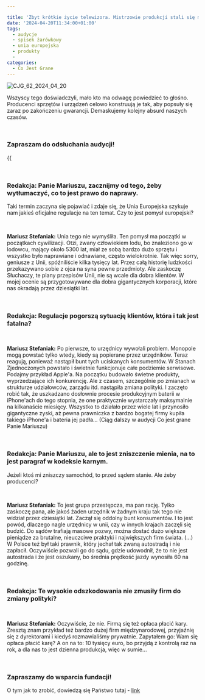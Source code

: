 ```yaml
---

title: 'Zbyt krótkie życie telewizora. Mistrzowie produkcji stali się mistrzami programowego psucia (Inne Radio, 20 kwi 2024)'
date: '2024-04-20T11:34:00+01:00'
tags:
  - audycje
  - spisek żarówkowy
  - unia europejska
  - produkty
  - 
categories:
  - Co Jest Grane
---
```


![CJG_62_2024_04_20](/uploads/CJG_62_2024_04_20.jpg)

Wszyscy tego doświadczyli, mało kto ma odwagę powiedzieć to głośno. Producenci sprzętów i urządzeń celowo konstruują je tak, aby popsuły się zaraz po zakończeniu gwarancji. Demaskujemy kolejny absurd naszych czasów.

<br>

### Zapraszam do odsłuchania audycji!

{{<audio src="audio/CJG_62_2024_04_20.mp3" caption="Zapis audycji CJG, publikowanej na łamach Innego Radia Głuchołazy w dniu 20 kwietnia 2024">}}

<br>
 
### Redakcja: Panie Mariuszu, zacznijmy od tego, żeby wytłumaczyć, co to jest prawo do naprawy.

Taki termin zaczyna się pojawiać i zdaje się, że Unia Europejska szykuje nam jakieś oficjalne regulacje na ten temat. Czy to jest pomysł europejski?

<br>

**Mariusz Stefaniak:** Unia tego nie wymyśliła. Ten pomysł ma początki w początkach cywilizacji. Otzi, zwany człowiekiem lodu, bo znaleziono go w lodowcu, mający około 5300 lat, miał ze sobą bardzo dużo sprzętu i wszystko było naprawiane i odnawiane, często wielokrotnie. Tak więc sorry, geniusze z Unii, spóźniliście kilka tysięcy lat. Przez całą historię ludzkości przekazywano sobie z ojca na syna pewne przedmioty. Ale zaskoczę Słuchaczy, te plany przepisów Unii, nie są wcale dla dobra klientów. W mojej ocenie są przygotowywane dla dobra gigantycznych korporacji, które nas okradają przez dziesiątki lat.
 
<br>
 
### Redakcja: Regulacje pogorszą sytuację klientów, która i tak jest fatalna?

<br>

**Mariusz Stefaniak:** Po pierwsze, to urzędnicy wywołali problem. Monopole mogą powstać tylko wtedy, kiedy są popierane przez urzędników. Teraz reagują, ponieważ nastąpił bunt tych uciskanych konsumentów. W Stanach Zjednoczonych powstało i świetnie funkcjonuje całe podziemie serwisowe. Podajmy przykład Apple'a. Na początku budowało świetne produkty, wyprzedzające ich konkurencję. Ale z czasem, szczególnie po zmianach w strukturze udziałowców, zarządu itd. nastąpiła zmiana polityki. I zaczęto robić tak, że uszkadzano dosłownie procesie produkcyjnym baterii w iPhone'ach do tego stopnia, że one praktycznie wystarczały maksymalnie na kilkanaście miesięcy. Wszystko to działało przez wiele lat i przynosiło gigantyczne zyski, aż pewna prawniczka z bardzo bogatej firmy kupiła takiego iPhone'a i bateria jej padła... (Ciąg dalszy w audycji Co jest grane Panie Mariuszu)
 
<br>
 
### Redakcja: Panie Mariuszu, ale to jest zniszczenie mienia, na to jest paragraf w kodeksie karnym. 
Jeżeli ktoś mi zniszczy samochód, to przed sądem stanie. Ale żeby producenci?

<br>

**Mariusz Stefaniak:** To jest grupa przestępcza, ma pan rację. Tylko zaskoczę pana, ale jakoś żaden urzędnik w żadnym kraju tak tego nie widział przez dziesiątki lat. Zaczął się oddolny bunt konsumentów. I to jest powód, dlaczego nagle urzędnicy w unii, czy w innych krajach zaczęli się budzić. Do sądów trafiają masowe pozwy, można dostać dużo większe pieniądze za brutalne, nieuczciwe praktyki i największych firm świata. (…) W Polsce też był taki prawnik, który jechał tak zwaną autostradą i nie zapłacił. Oczywiście pozwali go do sądu, gdzie udowodnił, że to nie jest autostrada i że jest oszukany, bo średnia prędkość jazdy wynosiła 60 na godzinę.  
 
<br>
 
### Redakcja: Te wysokie odszkodowania nie zmusiły firm do zmiany polityki?

<br>

**Mariusz Stefaniak:** Oczywiście, że nie. Firmą się też opłaca płacić kary. Zresztą znam przykład też bardzo dużej firm międzynarodowej, przyjaźnię się z dyrektorami i kiedyś rozmawialiśmy prywatnie. Zapytałem go: Wam się opłaca płacić karę? A on na to:  10 tysięcy euro, bo przyjdą z kontrolą raz na rok, a dla nas to jest dzienna produkcja, więc w sumie...
 
<br>

### Zapraszamy do wsparcia fundacji!
O tym jak to zrobić, dowiedzą się Państwo tutaj - [link](https://audycje.com.pl/posts/wsparcie/)